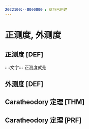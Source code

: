 ```yaml
---
20221002--0000000 : 章节已创建
---
```

# 正测度, 外测度
## 正测度 [DEF]
::::文字::::
正测度就是

## 外测度 [DEF]


## Caratheodory 定理 [THM]

## Caratheodory 定理 [PRF]
